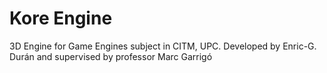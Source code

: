 # Kore Engine
3D Engine for Game Engines subject in CITM, UPC.  Developed by Enric-G. Durán and supervised by professor Marc Garrigó
